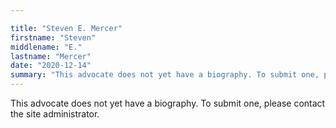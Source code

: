 ```yaml
---

title: "Steven E. Mercer"
firstname: "Steven"
middlename: "E."
lastname: "Mercer"
date: "2020-12-14"
summary: "This advocate does not yet have a biography. To submit one, please contact the site administrator."
---
```

This advocate does not yet have a biography. To submit one, please contact the site administrator.

